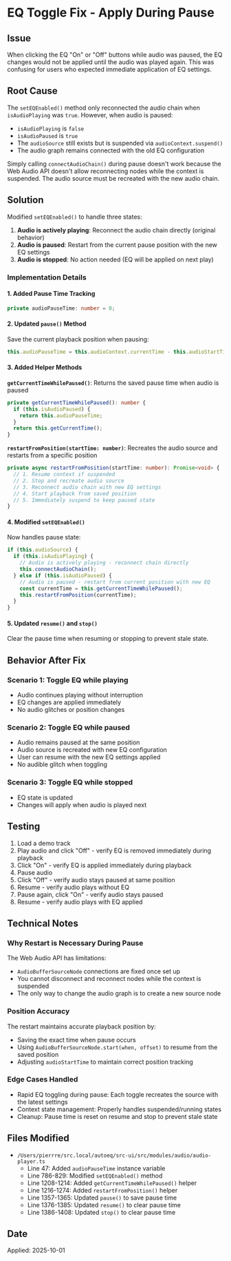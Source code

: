 # EQ Toggle Fix - Apply During Pause

## Issue
When clicking the EQ "On" or "Off" buttons while audio was paused, the EQ changes would not be applied until the audio was played again. This was confusing for users who expected immediate application of EQ settings.

## Root Cause
The `setEQEnabled()` method only reconnected the audio chain when `isAudioPlaying` was `true`. However, when audio is paused:
- `isAudioPlaying` is `false`
- `isAudioPaused` is `true`
- The `audioSource` still exists but is suspended via `audioContext.suspend()`
- The audio graph remains connected with the old EQ configuration

Simply calling `connectAudioChain()` during pause doesn't work because the Web Audio API doesn't allow reconnecting nodes while the context is suspended. The audio source must be recreated with the new audio chain.

## Solution
Modified `setEQEnabled()` to handle three states:

1. **Audio is actively playing**: Reconnect the audio chain directly (original behavior)
2. **Audio is paused**: Restart from the current pause position with the new EQ settings
3. **Audio is stopped**: No action needed (EQ will be applied on next play)

### Implementation Details

#### 1. Added Pause Time Tracking
```typescript
private audioPauseTime: number = 0;
```

#### 2. Updated `pause()` Method
Save the current playback position when pausing:
```typescript
this.audioPauseTime = this.audioContext.currentTime - this.audioStartTime;
```

#### 3. Added Helper Methods

**`getCurrentTimeWhilePaused()`**: Returns the saved pause time when audio is paused
```typescript
private getCurrentTimeWhilePaused(): number {
  if (this.isAudioPaused) {
    return this.audioPauseTime;
  }
  return this.getCurrentTime();
}
```

**`restartFromPosition(startTime: number)`**: Recreates the audio source and restarts from a specific position
```typescript
private async restartFromPosition(startTime: number): Promise<void> {
  // 1. Resume context if suspended
  // 2. Stop and recreate audio source
  // 3. Reconnect audio chain with new EQ settings
  // 4. Start playback from saved position
  // 5. Immediately suspend to keep paused state
}
```

#### 4. Modified `setEQEnabled()`
Now handles pause state:
```typescript
if (this.audioSource) {
  if (this.isAudioPlaying) {
    // Audio is actively playing - reconnect chain directly
    this.connectAudioChain();
  } else if (this.isAudioPaused) {
    // Audio is paused - restart from current position with new EQ
    const currentTime = this.getCurrentTimeWhilePaused();
    this.restartFromPosition(currentTime);
  }
}
```

#### 5. Updated `resume()` and `stop()`
Clear the pause time when resuming or stopping to prevent stale state.

## Behavior After Fix

### Scenario 1: Toggle EQ while playing
- Audio continues playing without interruption
- EQ changes are applied immediately
- No audio glitches or position changes

### Scenario 2: Toggle EQ while paused
- Audio remains paused at the same position
- Audio source is recreated with new EQ configuration
- User can resume with the new EQ settings applied
- No audible glitch when toggling

### Scenario 3: Toggle EQ while stopped
- EQ state is updated
- Changes will apply when audio is played next

## Testing
1. Load a demo track
2. Play audio and click "Off" - verify EQ is removed immediately during playback
3. Click "On" - verify EQ is applied immediately during playback
4. Pause audio
5. Click "Off" - verify audio stays paused at same position
6. Resume - verify audio plays without EQ
7. Pause again, click "On" - verify audio stays paused
8. Resume - verify audio plays with EQ applied

## Technical Notes

### Why Restart is Necessary During Pause
The Web Audio API has limitations:
- `AudioBufferSourceNode` connections are fixed once set up
- You cannot disconnect and reconnect nodes while the context is suspended
- The only way to change the audio graph is to create a new source node

### Position Accuracy
The restart maintains accurate playback position by:
- Saving the exact time when pause occurs
- Using `AudioBufferSourceNode.start(when, offset)` to resume from the saved position
- Adjusting `audioStartTime` to maintain correct position tracking

### Edge Cases Handled
- Rapid EQ toggling during pause: Each toggle recreates the source with the latest settings
- Context state management: Properly handles suspended/running states
- Cleanup: Pause time is reset on resume and stop to prevent stale state

## Files Modified
- `/Users/pierrre/src.local/autoeq/src-ui/src/modules/audio/audio-player.ts`
  - Line 47: Added `audioPauseTime` instance variable
  - Line 786-829: Modified `setEQEnabled()` method
  - Line 1208-1214: Added `getCurrentTimeWhilePaused()` helper
  - Line 1216-1274: Added `restartFromPosition()` helper
  - Line 1357-1365: Updated `pause()` to save pause time
  - Line 1376-1385: Updated `resume()` to clear pause time
  - Line 1386-1408: Updated `stop()` to clear pause time

## Date
Applied: 2025-10-01
